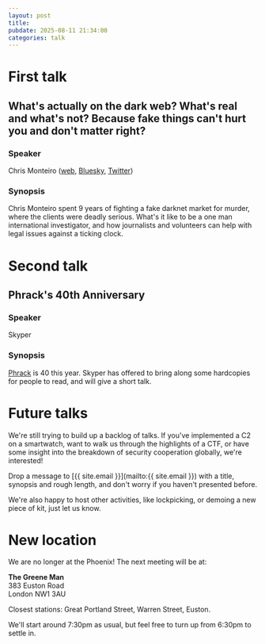 ```yaml
---
layout: post
title:
pubdate: 2025-08-11 21:34:00
categories: talk
---
```

# First talk

## What's actually on the dark web? What's real and what's not? Because fake things can't hurt you and don't matter right?

### Speaker

Chris Monteiro ([web](https://pirate.london), [Bluesky](https://bsky.app/profile/dekushrub.bsky.social), [Twitter](https://twitter.com/Deku_shrub))

### Synopsis

Chris Monteiro spent 9 years of fighting a fake darknet market for murder, where the clients were deadly serious. What's it like to be a one man international investigator, and how journalists and volunteers can help with legal issues against a ticking clock.


# Second talk

## Phrack's 40th Anniversary

### Speaker

Skyper

### Synopsis

[Phrack](https://phrack.org/) is 40 this year. Skyper has offered to bring along some hardcopies for people to read, and will give a short talk.


# Future talks

We're still trying to build up a backlog of talks. If you've implemented a C2 on a smartwatch, want to walk us through the highlights of a CTF, or have some insight into the breakdown of security cooperation globally, we're interested!

Drop a message to [{{ site.email }}](mailto:{{ site.email }}) with a title, synopsis and rough length, and don't worry if you haven't presented before.

We're also happy to host other activities, like lockpicking, or demoing a new piece of kit, just let us know.

# New location

We are no longer at the Phoenix! The next meeting will be at:

**The Greene Man**<br/>
383 Euston Road<br/>
London NW1 3AU

Closest stations: Great Portland Street, Warren Street, Euston.

We'll start around 7:30pm as usual, but feel free to turn up from 6:30pm to settle in.
